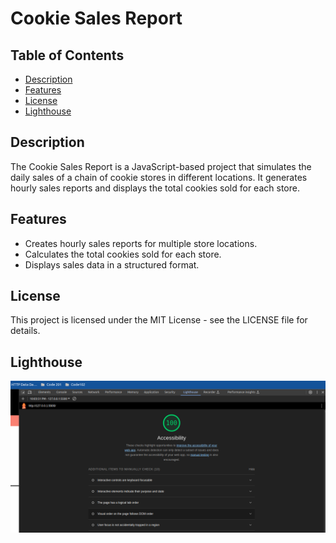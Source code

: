 # Cookie Sales Report

## Table of Contents

- [Description](#description)
- [Features](#features)
- [License](#license)
- [Lighthouse](#lighthouse)

## Description

The Cookie Sales Report is a JavaScript-based project that simulates the daily sales of a chain of cookie stores in different locations.
It generates hourly sales reports and displays the total cookies sold for each store.

## Features

- Creates hourly sales reports for multiple store locations.
- Calculates the total cookies sold for each store.
- Displays sales data in a structured format.

## License

This project is licensed under the MIT License - see the LICENSE file for details.

## Lighthouse

!['Lighthouse Image'](img/lighthouse-lab6a.png)
